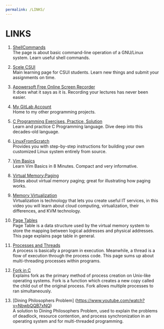 ```yaml
---
permalink: /LINKS/
---
```


# LINKS

1. [ShellCommands](https://wiki.debian.org/ShellCommands)<br>
The page is about basic command-line operation of a GNU/Linux system. Learn useful shell commands.

2. [Scele CSUI](https://scele.cs.ui.ac.id/)<br>
Main learning page for CSUI students. Learn new things and submit your assignments on time.

3. [Apowersoft Free Online Screen Recorder](https://www.apowersoft.com/free-online-screen-recorder)<br>
It does what it says as it is. Recording your lectures has never been easier.

4. [My GitLab Account](https://gitlab.com/fathan.muhammad01)<br>
Home to my other programming projects.

5. [C Programming Exercises, Practice, Solution](https://w3resource.com/c-programming-exercises/)<br>
Learn and practice C Programming language. Dive deep into this decades-old language.

6. [LinuxFromScratch](https://www.linuxfromscratch.org/lfs/view/stable/)<br>
Provides you with step-by-step instructions for building your own customized Linux system entirely from source.

7. [Vim Basics](https://www.youtube.com/watch?v=ggSyF1SVFr4)<br>
Learn Vim Basics in 8 Minutes. Compact and very informative.

8. [Virtual Memory:Paging](https://www.cs.unc.edu/~porter/courses/comp530/f20/slides/paging.pdf)<br>
Slides about virtual memory paging; great for illustrating how paging works.

9. [Memory Virtualization](https://www.youtube.com/watch?v=A3qvxIgrhgY)<br>
Virtualization is technology that lets you create useful IT services, in this video you will learn about cloud computing, virtualization, their differences, and KVM technology.

10. [Page Tables](https://www.javatpoint.com/os-page-table)<br>
Page Table is a data structure used by the virtual memory system to store the mapping between logical addresses and physical addresses. This page explains page table in general.

11. [Processes and Threads](https://www.tutorialspoint.com/operating_system/os_multi_threading.htm)<br>
A process is basically a program in execution. Meanwhile, a thread is a flow of execution through the process code. This page sums up about multi-threading processes within programs.

12. [Fork in C](https://www.section.io/engineering-education/fork-in-c-programming-language/)<br>
Explains fork as the primary method of process creation on Unix-like operating systems. Fork is a function which creates a new copy called the child out of the original process. Fork allows multiple processes to ran simultaneously.

13. [Dining Philosophers Problem] (https://www.youtube.com/watch?v=NbwbQQB7xNQ)<br>
A solution to Dining Philosophers Problem, used to explain the problems of deadlock, resource contention, and process synchronization in an operating system and for multi-threaded programming.